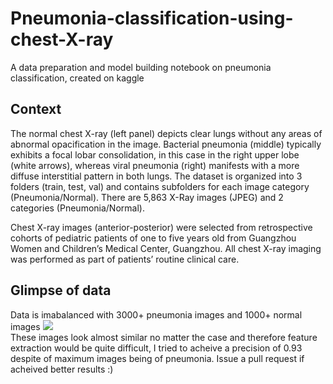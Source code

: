 # Pneumonia-classification-using-chest-X-ray
A data preparation and model building notebook on pneumonia classification, created on kaggle

## Context
The normal chest X-ray (left panel) depicts clear lungs without any areas of abnormal opacification in the image. Bacterial pneumonia (middle) typically exhibits a focal lobar consolidation, in this case in the right upper lobe (white arrows), whereas viral pneumonia (right) manifests with a more diffuse interstitial pattern in both lungs. The dataset is organized into 3 folders (train, test, val) and contains subfolders for each image category (Pneumonia/Normal). There are 5,863 X-Ray images (JPEG) and 2 categories (Pneumonia/Normal).

Chest X-ray images (anterior-posterior) were selected from retrospective cohorts of pediatric patients of one to five years old from Guangzhou Women and Children’s Medical Center, Guangzhou. All chest X-ray imaging was performed as part of patients’ routine clinical care. 

## Glimpse of data
Data is imabalanced with 3000+ pneumonia images and 1000+ normal images
<img src='https://www.kaggleusercontent.com/kf/36412895/eyJhbGciOiJkaXIiLCJlbmMiOiJBMTI4Q0JDLUhTMjU2In0..0gpKorQjY0UXavpl-pXnPg.hhmykHyq7i2y_CWTFdomWDKJZIlJpNMVtVXeFNGeCSccGckL2dAkF42jOLbYZO0p-hXdSFs2Hpv2tKb6SkoHf2UMwbtk6knq3qNMrdjhIks5CIRoTJlLyEJtekn_Gi6WoqIeSk3fOE79uD4AU3ScPHpjFKXYJsIf-xsbMDIKCcxlACp12LXSMoIKRnXXSUxq59W22WCGfSFihekj9Qh8maQMarlla2vMfUZBzBLO6dxMl15C4KII79WwJdUcs-_HstDqu0LP_MfWaPQSLEGzpZykfABmKwglcd8IkTSn0meduetKpN8qQh4jMKk-9_s6XV5BiJjJ_VVL_sl-QLKjDiSukxOSPJT8CY79YaHQFVPM0q2PIlMF1lJjaBDjVavdc9vApkSSMHwjcTFIPFcezwwYdyotU1RQBJdyKy4SvN0b6LK-kBPtxNznH0AdTOy9y2bmCWNQNjk-gGXqGynlkCTvnnTYJKjkcFBte0BIkbXJpEV2SOFTxZCqlbl7jM3-_oXcKMPPFaBn03adBjyUwk2ffU55McDuu7R7b6Ud59HD9quvW9R4mZdhsyAI3r4-20Bbm0GO69nHUTZPHnoQ8lgrCNKlBZ-kWH82k5k9T9RtxKvQv6vURT8nnRMZXeKWaAFfsBWZhqG_y0QXEjD1ZpHpiraPFbq5o59bTEJv3AMDclvzLO3Oqw1prLZ-kO1D.qSnkjJhe5RfPzTpOrGAoYg/__results___files/__results___9_0.png'></img><br>
These images look almost similar no matter the case and therefore feature extraction would be quite difficult, I tried to acheive a precision of 0.93 despite of maximum images being of pneumonia. Issue a pull request if acheived better results :)

